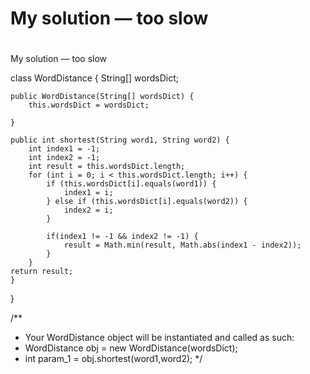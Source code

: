 # My solution — too slow

# 

My solution — too slow

class WordDistance {
    String[] wordsDict;

    public WordDistance(String[] wordsDict) {
        this.wordsDict = wordsDict;
        
    }
    
    public int shortest(String word1, String word2) {
        int index1 = -1;
        int index2 = -1;
        int result = this.wordsDict.length;
        for (int i = 0; i < this.wordsDict.length; i++) {
            if (this.wordsDict[i].equals(word1)) {
                index1 = i;
            } else if (this.wordsDict[i].equals(word2)) {
                index2 = i;
            }
            
            if(index1 != -1 && index2 != -1) {
                result = Math.min(result, Math.abs(index1 - index2));
            }
        }
    return result;
    }
}

/**
 * Your WordDistance object will be instantiated and called as such:
 * WordDistance obj = new WordDistance(wordsDict);
 * int param_1 = obj.shortest(word1,word2);
 */

